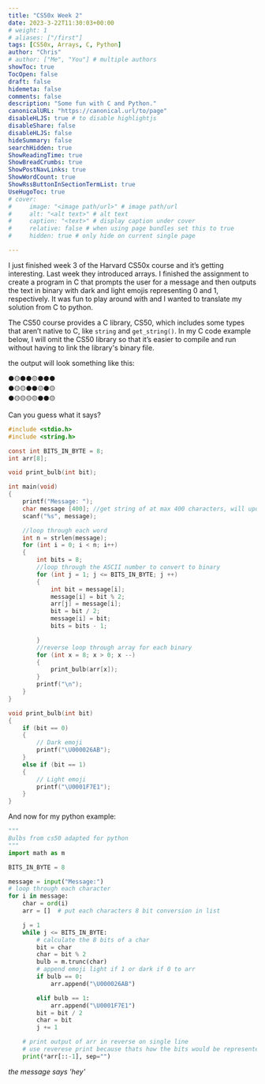 ```yaml
---
title: "CS50x Week 2"
date: 2023-3-22T11:30:03+00:00
# weight: 1
# aliases: ["/first"]
tags: [CS50x, Arrays, C, Python]
author: "Chris"
# author: ["Me", "You"] # multiple authors
showToc: true
TocOpen: false
draft: false
hidemeta: false
comments: false
description: "Some fun with C and Python."
canonicalURL: "https://canonical.url/to/page"
disableHLJS: true # to disable highlightjs
disableShare: false
disableHLJS: false
hideSummary: false
searchHidden: true
ShowReadingTime: true
ShowBreadCrumbs: true
ShowPostNavLinks: true
ShowWordCount: true
ShowRssButtonInSectionTermList: true
UseHugoToc: true
# cover:
#     image: "<image path/url>" # image path/url
#     alt: "<alt text>" # alt text
#     caption: "<text>" # display caption under cover
#     relative: false # when using page bundles set this to true
#     hidden: true # only hide on current single page

---
```

I just finished week 3 of the Harvard CS50x course and it’s getting interesting.
Last week they introduced arrays. I finished the assignment to create a program in C that prompts the user for a message and then outputs the text in binary with dark and light emojis representing 0 and 1, respectively. It was fun to play around with and I wanted to translate my solution from C to python. 

The CS50 course provides a C library, CS50, which includes some types that aren’t native to C, like `string` and `get_string()`. In my C code example below, I will omit the CS50 library so that it’s easier to compile and run without having to link the library's binary file. 

the output will look something like this:
```
⚫🟡⚫⚫🟡⚫⚫⚫
⚫🟡🟡⚫⚫🟡⚫🟡
⚫🟡🟡🟡🟡⚫⚫🟡
```

Can you guess what it says?

```C
#include <stdio.h>
#include <string.h>

const int BITS_IN_BYTE = 8;
int arr[8];

void print_bulb(int bit);

int main(void)
{
    printf("Message: ");
    char message [400]; //get string of at max 400 characters, will update in week 4 
    scanf("%s", message);

    //loop through each word
    int n = strlen(message);
    for (int i = 0; i < n; i++)
    {
        int bits = 8;
        //loop through the ASCII number to convert to binary
        for (int j = 1; j <= BITS_IN_BYTE; j ++)
        {
            int bit = message[i];
            message[i] = bit % 2;
            arr[j] = message[i];
            bit = bit / 2;
            message[i] = bit;
            bits = bits - 1;

        }
        //reverse loop through array for each binary
        for (int x = 8; x > 0; x --)
        {
            print_bulb(arr[x]);
        }
        printf("\n");
    }
}

void print_bulb(int bit)
{
    if (bit == 0)
    {
        // Dark emoji
        printf("\U000026AB");
    }
    else if (bit == 1)
    {
        // Light emoji
        printf("\U0001F7E1");
    }
}
```

And now for my python example:

```python
"""
Bulbs from cs50 adapted for python
"""
import math as m

BITS_IN_BYTE = 8

message = input("Message:")
# loop through each character
for i in message:
    char = ord(i)
    arr = []  # put each characters 8 bit conversion in list

    j = 1
    while j <= BITS_IN_BYTE:
        # calculate the 8 bits of a char
        bit = char
        char = bit % 2
        bulb = m.trunc(char)
        # append emoji light if 1 or dark if 0 to arr
        if bulb == 0:
            arr.append("\U000026AB")

        elif bulb == 1:
            arr.append("\U0001F7E1")
        bit = bit / 2
        char = bit
        j += 1

    # print output of arr in reverse on single line
    # use reverese print because thats how the bits would be represented.
    print(*arr[::-1], sep="")
```

*the message says 'hey'*